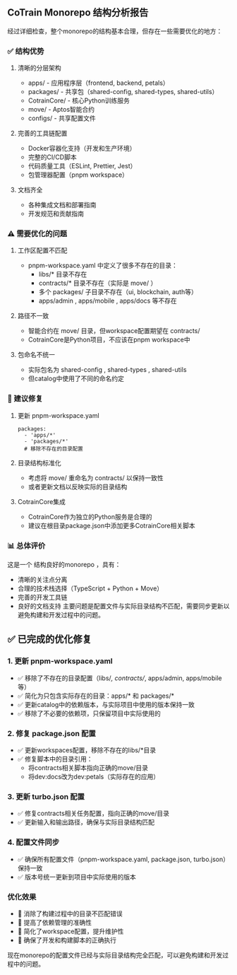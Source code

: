 ## CoTrain Monorepo 结构分析报告
经过详细检查，整个monorepo的结构基本合理，但存在一些需要优化的地方：

### ✅ 结构优势
1. 清晰的分层架构
   
   - apps/ - 应用程序层（frontend, backend, petals）
   - packages/ - 共享包（shared-config, shared-types, shared-utils）
   - CotrainCore/ - 核心Python训练服务
   - move/ - Aptos智能合约
   - configs/ - 共享配置文件
2. 完善的工具链配置
   
   - Docker容器化支持（开发和生产环境）
   - 完整的CI/CD脚本
   - 代码质量工具（ESLint, Prettier, Jest）
   - 包管理器配置（pnpm workspace）
3. 文档齐全
   
   - 各种集成文档和部署指南
   - 开发规范和贡献指南
### ⚠️ 需要优化的问题
1. 工作区配置不匹配
   
   - pnpm-workspace.yaml 中定义了很多不存在的目录：
     - libs/* 目录不存在
     - contracts/* 目录不存在（实际是 move/ ）
     - 多个 packages/ 子目录不存在（ui, blockchain, auth等）
     - apps/admin , apps/mobile , apps/docs 等不存在
2. 路径不一致
   
   - 智能合约在 move/ 目录，但workspace配置期望在 contracts/
   - CotrainCore是Python项目，不应该在pnpm workspace中
3. 包命名不统一
   
   - 实际包名为 shared-config , shared-types , shared-utils
   - 但catalog中使用了不同的命名约定
### 🔧 建议修复
1. 更新 pnpm-workspace.yaml
   
   ```
   packages:
     - 'apps/*'
     - 'packages/*'
     # 移除不存在的目录配置
   ```
2. 目录结构标准化
   
   - 考虑将 move/ 重命名为 contracts/ 以保持一致性
   - 或者更新文档以反映实际的目录结构
3. CotrainCore集成
   
   - CotrainCore作为独立的Python服务是合理的
   - 建议在根目录package.json中添加更多CotrainCore相关脚本
### 📊 总体评价
这是一个 结构良好的monorepo ，具有：

- 清晰的关注点分离
- 合理的技术栈选择（TypeScript + Python + Move）
- 完善的开发工具链
- 良好的文档支持
主要问题是配置文件与实际目录结构不匹配，需要同步更新以避免构建和开发过程中的问题。

## ✅ 已完成的优化修复

### 1. 更新 pnpm-workspace.yaml
- ✅ 移除了不存在的目录配置（libs/*, contracts/*, apps/admin, apps/mobile等）
- ✅ 简化为只包含实际存在的目录：apps/* 和 packages/*
- ✅ 更新catalog中的依赖版本，与实际项目中使用的版本保持一致
- ✅ 移除了不必要的依赖项，只保留项目中实际使用的

### 2. 修复 package.json 配置
- ✅ 更新workspaces配置，移除不存在的libs/*目录
- ✅ 修复脚本中的目录引用：
  - 将contracts相关脚本指向正确的move/目录
  - 将dev:docs改为dev:petals（实际存在的应用）

### 3. 更新 turbo.json 配置
- ✅ 修复contracts相关任务配置，指向正确的move/目录
- ✅ 更新输入和输出路径，确保与实际目录结构匹配

### 4. 配置文件同步
- ✅ 确保所有配置文件（pnpm-workspace.yaml, package.json, turbo.json）保持一致
- ✅ 版本号统一更新到项目中实际使用的版本

### 优化效果
- 🎯 消除了构建过程中的目录不匹配错误
- 🎯 提高了依赖管理的准确性
- 🎯 简化了workspace配置，提升维护性
- 🎯 确保了开发和构建脚本的正确执行

现在monorepo的配置文件已经与实际目录结构完全匹配，可以避免构建和开发过程中的问题。